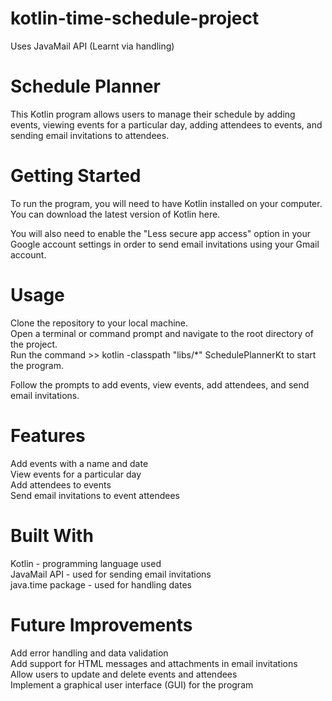 # kotlin-time-schedule-project
Uses JavaMail API (Learnt via handling) 

# Schedule Planner
This Kotlin program allows users to manage their schedule by adding events, viewing events for a particular day, adding attendees to events, and sending email invitations to attendees.

# Getting Started
To run the program, you will need to have Kotlin installed on your computer. You can download the latest version of Kotlin here.

You will also need to enable the "Less secure app access" option in your Google account settings in order to send email invitations using your Gmail account.

# Usage
Clone the repository to your local machine.
<br /> Open a terminal or command prompt and navigate to the root directory of the project.
<br /> Run the command >> kotlin -classpath "libs/*" SchedulePlannerKt to start the program.

Follow the prompts to add events, view events, add attendees, and send email invitations.

# Features
Add events with a name and date
<br /> View events for a particular day
<br /> Add attendees to events
<br /> Send email invitations to event attendees

# Built With
Kotlin - programming language used
<br /> JavaMail API - used for sending email invitations
<br /> java.time package - used for handling dates

# Future Improvements
Add error handling and data validation
<br /> Add support for HTML messages and attachments in email invitations
<br /> Allow users to update and delete events and attendees
<br /> Implement a graphical user interface (GUI) for the program
